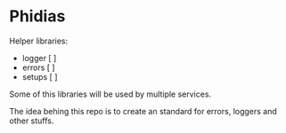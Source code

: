 # Phidias

Helper libraries:

- logger [ ]
- errors [ ]
- setups [ ]

Some of this libraries will be used by multiple services.

The idea behing this repo is to create an standard for errors, loggers and
other stuffs.
